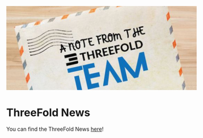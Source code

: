 ![](img/note_team.jpg)

# ThreeFold News

You can find the ThreeFold News [here](https://threefold.io/news)!

<br>
<br>